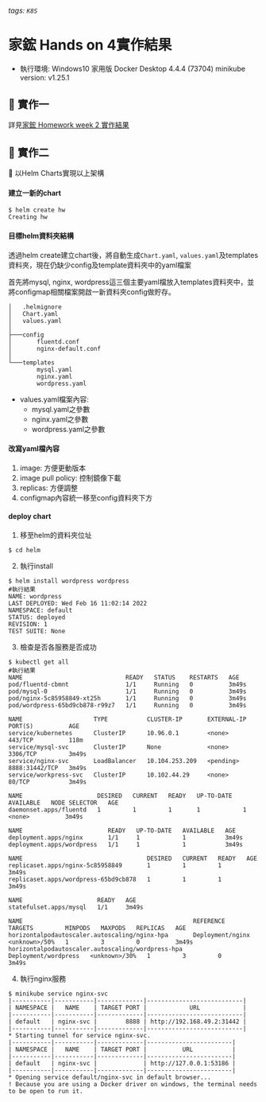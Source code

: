 ###### tags: `K8S`
# 家鋐 Hands on 4實作結果
- 執行環境: Windows10 家用版
Docker Desktop 4.4.4 (73704) 
minikube version: v1.25.1
## :pencil: 實作一

詳見[家鋐 Homework week 2 實作結果](https://github.com/izero0324/kubernetes-adoption-hands-on/blob/esun/homework/week2/%E5%AE%B6%E9%8B%90%20Homework%20week%202%20%E5%AF%A6%E4%BD%9C%E7%B5%90%E6%9E%9C.md)
 
## :pencil: 實作二
:dart: 以Helm Charts實現以上架構

#### 建立一新的chart
```bash=
$ helm create hw
Creating hw
```

#### 目標helm資料夾結構
透過helm create建立chart後，將自動生成`Chart.yaml`, `values.yaml`及templates資料夾，現在仍缺少config及template資料夾中的yaml檔案

首先將mysql, nginx, wordpress這三個主要yaml檔放入templates資料夾中，並將configmap相關檔案開啟一新資料夾config做貯存。

```
│   .helmignore
│   Chart.yaml
│   values.yaml
│   
├───config
│       fluentd.conf
│       nginx-default.conf
│       
└───templates
        mysql.yaml
        nginx.yaml
        wordpress.yaml
```
- values.yaml檔案內容:
    - mysql.yaml之參數
    - nginx.yaml之參數
    - wordpress.yaml之參數


#### 改寫yaml檔內容
1. image: 方便更動版本
2. image pull policy: 控制鏡像下載
3. replicas: 方便調整
4. configmap內容統一移至config資料夾下方

#### deploy chart
1. 移至helm的資料夾位址
```bash=
$ cd helm
```
2. 執行install
```bash=
$ helm install wordpress wordpress
#執行結果
NAME: wordpress
LAST DEPLOYED: Wed Feb 16 11:02:14 2022
NAMESPACE: default
STATUS: deployed
REVISION: 1
TEST SUITE: None
```

3. 檢查是否各服務是否成功
```bash=
$ kubectl get all
#執行結果
NAME                             READY   STATUS    RESTARTS   AGE
pod/fluentd-cbmnt                1/1     Running   0          3m49s
pod/mysql-0                      1/1     Running   0          3m49s
pod/nginx-5c85958849-xt25h       1/1     Running   0          3m49s
pod/wordpress-65bd9cb878-r99z7   1/1     Running   0          3m49s

NAME                    TYPE           CLUSTER-IP       EXTERNAL-IP   PORT(S)          AGE
service/kubernetes      ClusterIP      10.96.0.1        <none>        443/TCP          118m
service/mysql-svc       ClusterIP      None             <none>        3306/TCP         3m49s
service/nginx-svc       LoadBalancer   10.104.253.209   <pending>     8888:31442/TCP   3m49s
service/workpress-svc   ClusterIP      10.102.44.29     <none>        80/TCP           3m49s

NAME                     DESIRED   CURRENT   READY   UP-TO-DATE   AVAILABLE   NODE SELECTOR   AGE
daemonset.apps/fluentd   1         1         1       1            1           <none>          3m49s

NAME                        READY   UP-TO-DATE   AVAILABLE   AGE
deployment.apps/nginx       1/1     1            1           3m49s
deployment.apps/wordpress   1/1     1            1           3m49s

NAME                                   DESIRED   CURRENT   READY   AGE
replicaset.apps/nginx-5c85958849       1         1         1       3m49s
replicaset.apps/wordpress-65bd9cb878   1         1         1       3m49s

NAME                     READY   AGE
statefulset.apps/mysql   1/1     3m49s

NAME                                                REFERENCE              TARGETS         MINPODS   MAXPODS   REPLICAS   AGE
horizontalpodautoscaler.autoscaling/nginx-hpa       Deployment/nginx       <unknown>/50%   1         3         0          3m49s
horizontalpodautoscaler.autoscaling/wordpress-hpa   Deployment/wordpress   <unknown>/30%   1         3         0          3m49s
```

4. 執行nginx服務
```bash=
$ minikube service nginx-svc
|-----------|-----------|-------------|---------------------------|
| NAMESPACE |   NAME    | TARGET PORT |            URL            |
|-----------|-----------|-------------|---------------------------|
| default   | nginx-svc |        8888 | http://192.168.49.2:31442 |
|-----------|-----------|-------------|---------------------------|
* Starting tunnel for service nginx-svc.
|-----------|-----------|-------------|------------------------|
| NAMESPACE |   NAME    | TARGET PORT |          URL           |
|-----------|-----------|-------------|------------------------|
| default   | nginx-svc |             | http://127.0.0.1:53186 |
|-----------|-----------|-------------|------------------------|
* Opening service default/nginx-svc in default browser...
! Because you are using a Docker driver on windows, the terminal needs to be open to run it.
```
